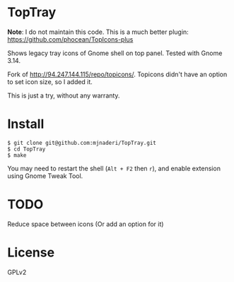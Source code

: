 # TopTray

**Note**: I do not maintain this code. This is a much better plugin: https://github.com/phocean/TopIcons-plus

Shows legacy tray icons of Gnome shell on top panel. Tested with Gnome 3.14.

Fork of http://94.247.144.115/repo/topicons/. Topicons didn't have an option to set icon size, so I added it.

This is just a try, without any warranty.

# Install

```shell
$ git clone git@github.com:mjnaderi/TopTray.git
$ cd TopTray
$ make
```

You may need to restart the shell (`Alt + F2` then `r`), and enable extension using Gnome Tweak Tool.

# TODO

Reduce space between icons (Or add an option for it)

# License

GPLv2
